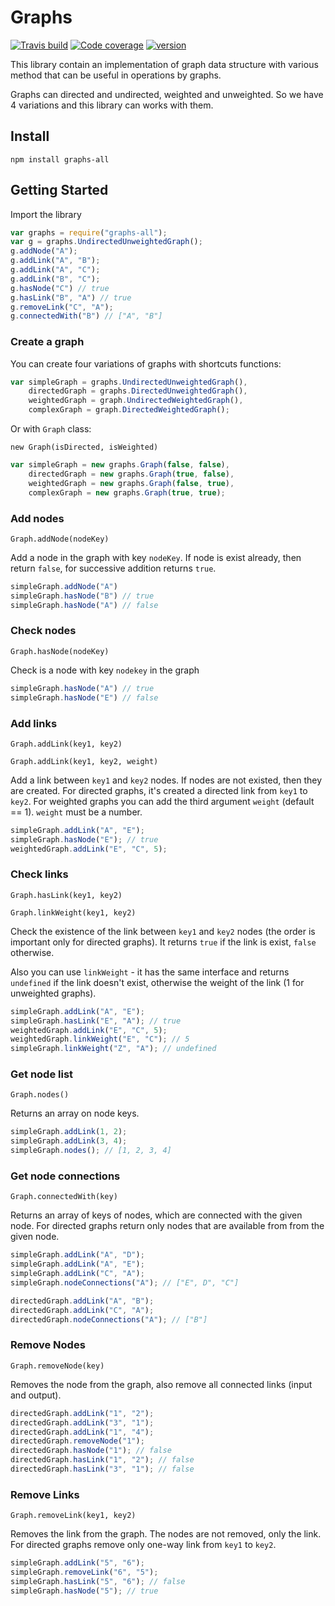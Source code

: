 # Graphs

[![Travis build](https://img.shields.io/travis/Bryukh/graphs.svg)](https://travis-ci.org/Bryukh/graphs)
[![Code coverage](https://img.shields.io/codecov/c/github/Bryukh/graphs.svg)](https://codecov.io/github/Bryukh)
[![version](https://img.shields.io/npm/v/graphs-all.svg)](https://www.npmjs.com/package/graphs-all)


This library contain an implementation of graph data structure
with various method that can be useful in operations by graphs.

Graphs can directed and undirected, weighted and unweighted. 
So we have 4 variations and this library can works with them. 

## Install

```
npm install graphs-all
```

## Getting Started

Import the library

```javascript
var graphs = require("graphs-all");
var g = graphs.UndirectedUnweightedGraph();
g.addNode("A");
g.addLink("A", "B");
g.addLink("A", "C");
g.addLink("B", "C");
g.hasNode("C") // true
g.hasLink("B", "A") // true
g.removeLink("C", "A");
g.connectedWith("B") // ["A", "B"]
```

### Create a graph

You can create four variations of graphs with shortcuts functions:

```javascript
var simpleGraph = graphs.UndirectedUnweightedGraph(), 
    directedGraph = graphs.DirectedUnweightedGraph(),
    weightedGraph = graph.UndirectedWeightedGraph(),
    complexGraph = graph.DirectedWeightedGraph();
```

Or with `Graph` class:
 
`new Graph(isDirected, isWeighted)`

```javascript
var simpleGraph = new graphs.Graph(false, false), 
    directedGraph = new graphs.Graph(true, false),
    weightedGraph = new graphs.Graph(false, true),
    complexGraph = new graphs.Graph(true, true);
```

### Add nodes

`Graph.addNode(nodeKey)`

Add a node in the graph with key `nodeKey`. If node is exist already,
then return `false`, for successive addition returns `true`.

```javascript
simpleGraph.addNode("A")
simpleGraph.hasNode("B") // true
simpleGraph.hasNode("A") // false
```

### Check nodes

`Graph.hasNode(nodeKey)`

Check is a node with key `nodekey` in the graph

```javascript
simpleGraph.hasNode("A") // true
simpleGraph.hasNode("E") // false
```

### Add links

`Graph.addLink(key1, key2)`

`Graph.addLink(key1, key2, weight)`

Add a link between `key1` and `key2` nodes. If nodes are not existed, then they are created.
For directed graphs, it's created a directed link from `key1` to `key2`.
For weighted graphs you can add the third argument `weight` (default == 1).
`weight` must be a number.

```javascript
simpleGraph.addLink("A", "E");
simpleGraph.hasNode("E"); // true
weightedGraph.addLink("E", "C", 5);
```

### Check links

`Graph.hasLink(key1, key2)`

`Graph.linkWeight(key1, key2)`

Check the existence of the link between `key1` and `key2` nodes (the order is important only for directed graphs).
It returns `true` if the link is exist, `false` otherwise.

Also you can use `linkWeight` - it has the same interface and returns `undefined` if the link doesn't exist, 
otherwise the weight of the link (1 for unweighted graphs).

```javascript
simpleGraph.addLink("A", "E");
simpleGraph.hasLink("E", "A"); // true
weightedGraph.addLink("E", "C", 5);
weightedGraph.linkWeight("E", "C"); // 5
simpleGraph.linkWeight("Z", "A"); // undefined
```

### Get node list

`Graph.nodes()`

Returns an array on node keys.

```javascript
simpleGraph.addLink(1, 2);
simpleGraph.addLink(3, 4);
simpleGraph.nodes(); // [1, 2, 3, 4]
```

### Get node connections

`Graph.connectedWith(key)`

Returns an array of keys of nodes, which are connected with the given node.
For directed graphs return only nodes that are available from from the given node.

```javascript
simpleGraph.addLink("A", "D");
simpleGraph.addLink("A", "E");
simpleGraph.addLink("C", "A");
simpleGraph.nodeConnections("A"); // ["E", D", "C"]

directedGraph.addLink("A", "B");
directedGraph.addLink("C", "A");
directedGraph.nodeConnections("A"); // ["B"]
```

### Remove Nodes

`Graph.removeNode(key)`

Removes the node from the graph, also remove all connected links (input and output).

```javascript
directedGraph.addLink("1", "2");
directedGraph.addLink("3", "1");
directedGraph.addLink("1", "4");
directedGraph.removeNode("1");
directedGraph.hasNode("1"); // false
directedGraph.hasLink("1", "2"); // false
directedGraph.hasLink("3", "1"); // false
```

### Remove Links

`Graph.removeLink(key1, key2)`

Removes the link from the graph. The nodes are not removed, only the link.
For directed graphs remove only one-way link from `key1` to `key2`.

```javascript
simpleGraph.addLink("5", "6");
simpleGraph.removeLink("6", "5");
simpleGraph.hasLink("5", "6"); // false
simpleGraph.hasNode("5"); // true
```
